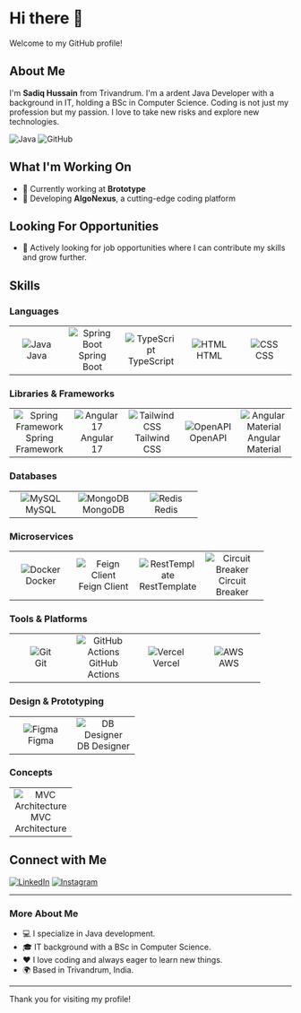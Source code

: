 # Hi there 👋

Welcome to my GitHub profile!

## About Me

I'm **Sadiq Hussain** from Trivandrum. I'm a ardent Java Developer with a background in IT, holding a BSc in Computer Science. Coding is not just my profession but my passion. I love to take new risks and explore new technologies.

![Java](https://img.shields.io/badge/Java-ED8B00?style=for-the-badge&logo=java&logoColor=white)
![GitHub](https://img.shields.io/badge/GitHub-100000?style=for-the-badge&logo=github&logoColor=white)

## What I'm Working On

- 🔭 Currently working at **Brototype**
- 🌱 Developing **AlgoNexus**, a cutting-edge coding platform

## Looking For Opportunities

- 🤔 Actively looking for job opportunities where I can contribute my skills and grow further.

## Skills

### Languages
<table>
  <tr>
    <td align="center" width="96">
      <img src="https://img.shields.io/badge/Java-ED8B00?style=for-the-badge&logo=java&logoColor=white" alt="Java" />
      <br>Java
    </td>
    <td align="center" width="96">
      <img src="https://img.shields.io/badge/Springboot-6DB33F?style=for-the-badge&logo=spring-boot&logoColor=white" alt="Spring Boot" />
      <br>Spring Boot
    </td>
    <td align="center" width="96">
      <img src="https://img.shields.io/badge/TypeScript-007ACC?style=for-the-badge&logo=typescript&logoColor=white" alt="TypeScript" />
      <br>TypeScript
    </td>
    <td align="center" width="96">
      <img src="https://img.shields.io/badge/HTML-E34F26?style=for-the-badge&logo=html5&logoColor=white" alt="HTML" />
      <br>HTML
    </td>
    <td align="center" width="96">
      <img src="https://img.shields.io/badge/CSS-1572B6?style=for-the-badge&logo=css3&logoColor=white" alt="CSS" />
      <br>CSS
    </td>
  </tr>
</table>

### Libraries & Frameworks
<table>
  <tr>
    <td align="center" width="96">
      <img src="https://img.shields.io/badge/Spring_Framework-6DB33F?style=for-the-badge&logo=spring&logoColor=white" alt="Spring Framework" />
      <br>Spring Framework
    </td>
    <td align="center" width="96">
      <img src="https://img.shields.io/badge/Angular-17-DD0031?style=for-the-badge&logo=angular&logoColor=white" alt="Angular 17" />
      <br>Angular 17
    </td>
    <td align="center" width="96">
      <img src="https://img.shields.io/badge/Tailwind_CSS-38B2AC?style=for-the-badge&logo=tailwind-css&logoColor=white" alt="Tailwind CSS" />
      <br>Tailwind CSS
    </td>
    <td align="center" width="96">
      <img src="https://img.shields.io/badge/OpenAPI-85EA2D?style=for-the-badge&logo=openapi-initiative&logoColor=black" alt="OpenAPI" />
      <br>OpenAPI
    </td>
    <td align="center" width="96">
      <img src="https://img.shields.io/badge/Angular_Material-009688?style=for-the-badge&logo=angular&logoColor=white" alt="Angular Material" />
      <br>Angular Material
    </td>
  </tr>
</table>

### Databases
<table>
  <tr>
    <td align="center" width="96">
      <img src="https://img.shields.io/badge/MySQL-4479A1?style=for-the-badge&logo=mysql&logoColor=white" alt="MySQL" />
      <br>MySQL
    </td>
    <td align="center" width="96">
      <img src="https://img.shields.io/badge/MongoDB-47A248?style=for-the-badge&logo=mongodb&logoColor=white" alt="MongoDB" />
      <br>MongoDB
    </td>
    <td align="center" width="96">
      <img src="https://img.shields.io/badge/Redis-DC382D?style=for-the-badge&logo=redis&logoColor=white" alt="Redis" />
      <br>Redis
    </td>
  </tr>
</table>

### Microservices
<table>
  <tr>
    <td align="center" width="96">
      <img src="https://img.shields.io/badge/Docker-2496ED?style=for-the-badge&logo=docker&logoColor=white" alt="Docker" />
      <br>Docker
    </td>
    <td align="center" width="96">
      <img src="https://img.shields.io/badge/Feign_Client-6DB33F?style=for-the-badge&logo=feign&logoColor=white" alt="Feign Client" />
      <br>Feign Client
    </td>
    <td align="center" width="96">
      <img src="https://img.shields.io/badge/Rest_Template-6DB33F?style=for-the-badge&logo=resttemplate&logoColor=white" alt="RestTemplate" />
      <br>RestTemplate
    </td>
    <td align="center" width="96">
      <img src="https://img.shields.io/badge/Circuit_Breaker-6DB33F?style=for-the-badge&logo=circuitbreaker&logoColor=white" alt="Circuit Breaker" />
      <br>Circuit Breaker
    </td>
  </tr>
</table>

### Tools & Platforms
<table>
  <tr>
    <td align="center" width="96">
      <img src="https://img.shields.io/badge/Git-F05032?style=for-the-badge&logo=git&logoColor=white" alt="Git" />
      <br>Git
    </td>
    <td align="center" width="96">
      <img src="https://img.shields.io/badge/GitHub_Actions-2088FF?style=for-the-badge&logo=github-actions&logoColor=white" alt="GitHub Actions" />
      <br>GitHub Actions
    </td>
    <td align="center" width="96">
      <img src="https://img.shields.io/badge/Vercel-000000?style=for-the-badge&logo=vercel&logoColor=white" alt="Vercel" />
      <br>Vercel
    </td>
    <td align="center" width="96">
      <img src="https://img.shields.io/badge/AWS-232F3E?style=for-the-badge&logo=amazon-aws&logoColor=white" alt="AWS" />
      <br>AWS
    </td>
  </tr>
</table>

### Design & Prototyping
<table>
  <tr>
    <td align="center" width="96">
      <img src="https://img.shields.io/badge/Figma-F24E1E?style=for-the-badge&logo=figma&logoColor=white" alt="Figma" />
      <br>Figma
    </td>
    <td align="center" width="96">
      <img src="https://img.shields.io/badge/DB_Designer-6C757D?style=for-the-badge&logo=dbdesigner&logoColor=white" alt="DB Designer" />
      <br>DB Designer
    </td>
  </tr>
</table>

### Concepts
<table>
  <tr>
    <td align="center" width="96">
      <img src="https://img.shields.io/badge/MVC_Architecture-009688?style=for-the-badge&logo=mvc&logoColor=white" alt="MVC Architecture" />
      <br>MVC Architecture
    </td>
  </tr>
</table>

## Connect with Me

[![LinkedIn](https://img.shields.io/badge/LinkedIn-0A66C2?style=for-the-badge&logo=linkedin&logoColor=white)](https://www.linkedin.com/in/sadiq-hussain-88376627a/)
[![Instagram](https://img.shields.io/badge/Instagram-E4405F?style=for-the-badge&logo=instagram&logoColor=white)](https://www.instagram.com/sadiq_hussain._/)

---

### More About Me

- 💻 I specialize in Java development.
- 🎓 IT background with a BSc in Computer Science.
- ❤️ I love coding and always eager to learn new things.
- 🌍 Based in Trivandrum, India.

---

Thank you for visiting my profile!
